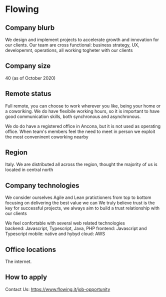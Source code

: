 # Flowing

## Company blurb

We design and implement projects to accelerate growth and innovation for our clients.
Our team are cross functional: business strategy, UX, developemnt, operations, all working togheter with our clients 

## Company size

40 (as of October 2020)

## Remote status

Full remote, you can choose to work wherever you like, being your home or a coworiking. We do have flexibile working hours, so it is important to have good communication skills, both synchronous and asynchronous.

We do do have a registered office in Ancona, but it is not used as operating office. When team's members feel the need to meet in person we exploit the most conveninent coworking nearby

## Region

Italy. We are distributed all across the region, thought the majority of us is located in central north

## Company technologies

We consider ourselves Agile and Lean pratictioners from top to bottom focusing on delivering the best value we can
We truly believe trust is the key for successful projects, we always aim to build a trust relationship with our clients

We feel confortable with several web related technologies  
backend: Javascript, Typescript, Java, PHP
frontend: Javascript and Typescript 
mobile: native and hybyd
cloud: AWS

## Office locations

The internet. 

## How to apply

Contact Us: https://www.flowing.it/job-opportunity